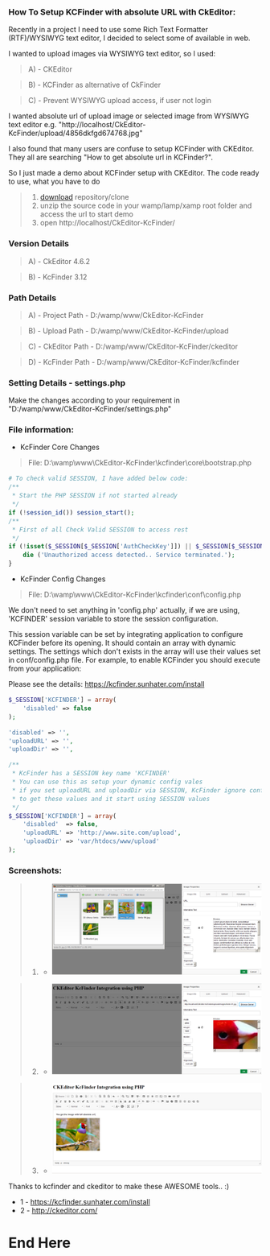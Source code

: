 ### How To Setup KCFinder with absolute URL with CkEditor:

Recently in a project I need to use some Rich Text Formatter (RTF)/WYSIWYG text editor, I decided to select some of available in web.

I wanted to upload images via WYSIWYG text editor, so I used:

> A) - CKEditor

> B) - KCFinder as alternative of CkFinder

> C) - Prevent WYSIWYG upload access, if user not login


I wanted absolute url of upload image or selected image from WYSIWYG text editor
e.g. "http://localhost/CkEditor-KcFinder/upload/4856dkfgd674768.jpg"

I also found that many users are confuse to setup KCFinder with CKEditor. They all are searching "How to get absolute url in KCFinder?".

So I just made a demo about KCFinder setup with CKEditor. The code ready to use, what you have to do

> 1) [download](https://github.com/neerajsinghsonu/KcFinder_CkEditor_Absolute_Url/archive/master.zip) repository/clone
> 2) unzip the source code in your wamp/lamp/xamp root folder and access the url to start demo
> 3) open http://localhost/CkEditor-KcFinder/

### Version Details
> A) - CkEditor 4.6.2

> B) - KcFinder 3.12

### Path Details
> A) - Project 	Path - D:/wamp/www/CkEditor-KcFinder

> B) - Upload  	Path - D:/wamp/www/CkEditor-KcFinder/upload

> C) - CkEditor 	Path - D:/wamp/www/CkEditor-KcFinder/ckeditor

> D) - KcFinder 	Path - D:/wamp/www/CkEditor-KcFinder/kcfinder

### Setting Details - settings.php
Make the changes according to your requirement in "D:/wamp/www/CkEditor-KcFinder/settings.php"


### File information:
- KcFinder Core Changes
> File: D:\wamp\www\CkEditor-KcFinder\kcfinder\core\bootstrap.php

```php
# To check valid SESSION, I have added below code:
/**
 * Start the PHP SESSION if not started already
 */
if (!session_id()) session_start();
/**
 * First of all Check Valid SESSION to access rest 
 */
if (!isset($_SESSION[$_SESSION['AuthCheckKey']]) || $_SESSION[$_SESSION['AuthCheckKey']] === false) {
    die ('Unauthorized access detected.. Service terminated.');
}
```
- KcFinder Config Changes
> File: D:\wamp\www\CkEditor-KcFinder\kcfinder\conf\config.php

We don't need to set anything in 'config.php' actually, if we are using, 'KCFINDER' session variable to store the session configuration. 

This session variable can be set by integrating application to configure KCFinder before its opening. 
It should contain an array with dynamic settings. The settings which don't exists in the array will use their values 
set in conf/config.php file. For example, to enable KCFinder you should execute from your application:

Please see the details: https://kcfinder.sunhater.com/install

```php
$_SESSION['KCFINDER'] = array(
    'disabled' => false
);
```


```php
'disabled' => '',
'uploadURL' => '',
'uploadDir' => '',
 ```

```php
/**
 * KcFinder has a SESSION key name 'KCFINDER'
 * You can use this as setup your dynamic config vales
 * if you set uploadURL and uploadDir via SESSION, KcFinder ignore config.php
 * to get these values and it start using SESSION values
 */
$_SESSION['KCFINDER'] = array(
    'disabled' 	=> false,
    'uploadURL' => 'http://www.site.com/upload',
    'uploadDir' => 'var/htdocs/www/upload'
);
```

### Screenshots:

>1) - ![Screen -1](https://raw.githubusercontent.com/neerajsinghsonu/KcFinder_CkEditor_Absolute_Url/master/First-Screen.PNG)

>2) - ![Screen -2](https://raw.githubusercontent.com/neerajsinghsonu/KcFinder_CkEditor_Absolute_Url/master/Second-Screen.PNG)

>3) - ![Screen -3](https://raw.githubusercontent.com/neerajsinghsonu/KcFinder_CkEditor_Absolute_Url/master/third-Screen.PNG)

Thanks to kcfinder and ckeditor to make these AWESOME tools.. :) 

- 1 - https://kcfinder.sunhater.com/install
- 2 - http://ckeditor.com/

# End Here

